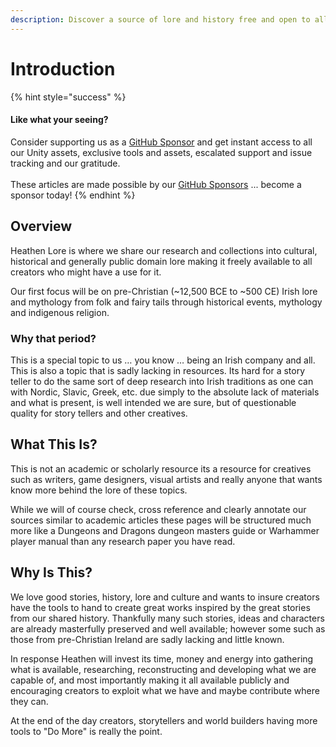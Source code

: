 ```yaml
---
description: Discover a source of lore and history free and open to all
---
```


# Introduction

{% hint style="success" %}
#### Like what your seeing?

Consider supporting us as a [GitHub Sponsor](../../where-to-buy/become-a-sponsor.md) and get instant access to all our Unity assets, exclusive tools and assets, escalated support and issue tracking and our gratitude.\
\
These articles are made possible by our [GitHub Sponsors](https://github.com/sponsors/heathen-engineering) ... become a sponsor today!
{% endhint %}

## Overview

Heathen Lore is where we share our research and collections into cultural, historical and generally public domain lore making it freely available to all creators who might have a use for it.

Our first focus will be on pre-Christian (\~12,500 BCE to \~500 CE) Irish lore and mythology from folk and fairy tails through historical events, mythology and indigenous religion.

### Why that period?

This is a special topic to us … you know … being an Irish company and all. This is also a topic that is sadly lacking in resources. Its hard for a story teller to do the same sort of deep research into Irish traditions as one can with Nordic, Slavic, Greek, etc. due simply to the absolute lack of materials and what is present, is well intended we are sure, but of questionable quality for story tellers and other creatives.

## What This Is?

This is not an academic or scholarly resource its a resource for creatives such as writers, game designers, visual artists and really anyone that wants know more behind the lore of these topics.

While we will of course check, cross reference and clearly annotate our sources similar to academic articles these pages will be structured much more like a Dungeons and Dragons dungeon masters guide or Warhammer player manual than any research paper you have read.

## Why Is This?

We love good stories, history, lore and culture and wants to insure creators have the tools to hand to create great works inspired by the great stories from our shared history. Thankfully many such stories, ideas and characters are already masterfully preserved and well available; however some such as those from pre-Christian Ireland are sadly lacking and little known.&#x20;

In response Heathen will invest its time, money and energy into gathering what is available, researching, reconstructing and developing what we are capable of, and most importantly making it all available publicly and encouraging creators to exploit what we have and maybe contribute where they can.

At the end of the day creators, storytellers and world builders having more tools to "Do More" is really the point.
